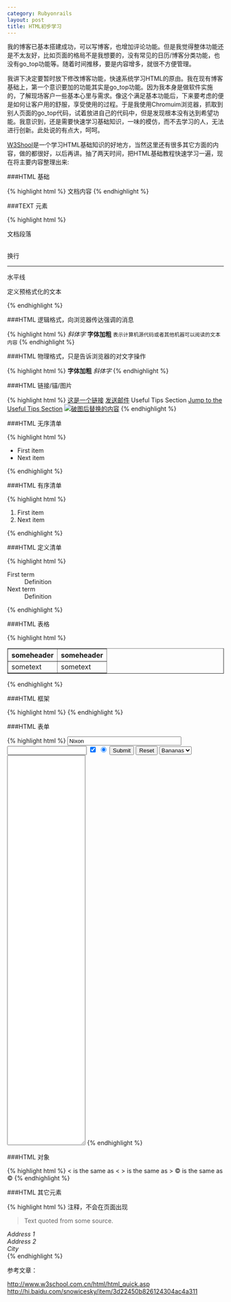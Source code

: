 ```yaml
---
category: Rubyonrails
layout: post
title: HTML初步学习 
---
```


我的博客已基本搭建成功，可以写博客，也增加评论功能。但是我觉得整体功能还是不太友好，比如页面的格局不是我想要的，没有常见的日历/博客分类功能，也没有go_top功能等。随着时间推移，要是内容增多，就很不方便管理。

我讲下决定要暂时放下修改博客功能，快速系统学习HTML的原由。我在现有博客基础上，第一个意识要加的功能其实是go_top功能。因为我本身是做软件实施的，了解现场客户一些基本心里与需求。像这个满足基本功能后，下来要考虑的便是如何让客户用的舒服，享受使用的过程。于是我使用Chromuim浏览器，抓取到别人页面的go_top代码，试着放进自己的代码中，但是发现根本没有达到希望功能。我意识到，还是需要快速学习基础知识，一味的模仿，而不去学习的人，无法进行创新。此处说的有点大，呵呵。

[W3Shool](http://www.w3school.com.cn/html/)是一个学习HTML基础知识的好地方，当然这里还有很多其它方面的内容，做的都很好，以后再讲。抽了两天时间，把HTML基础教程快速学习一遍，现在将主要内容整理出来:

###HTML 基础

{% highlight html %}
     <html>
     <head>
     <title>文档名称</title>
     </head>
     <body>
     文档内容
     </body>
     </html>
{% endhighlight %}

###TEXT 元素

{% highlight html %}
     <p>文档段落</p>
     <br>换行
     <hr>水平线
     <pre>定义预格式化的文本</pre>
{% endhighlight %}

###HTML 逻辑格式，向浏览器传达强调的消息

{% highlight html %}
     <em>斜体字</em>
     <strong>字体加粗</strong>
     <code>表示计算机源代码或者其他机器可以阅读的文本内容</code>
{% endhighlight %}

###HTML 物理格式，只是告诉浏览器的对文字操作

{% highlight html %}
     <b>字体加粗</b>
     <i>斜体字</i>
{% endhighlight %}

###HTML 链接/锚/图片

{% highlight html %}
     <a href="http://www.example.com/">这是一个链接</a>
     <a href="mailto:webmaster@example.com">发送邮件</a>
     <a name="tips">Useful Tips Section</a>
     <a href="#tips">Jump to the Useful Tips Section</a>
     <a href="http://www.example.com/"><img src="URL"
     alt="破图后替换的内容"></a>
{% endhighlight %}

###HTML 无序清单

{% highlight html %}
     <ul>
     <li>First item</li>
     <li>Next item</li>
     </ul>
{% endhighlight %}

###HTML 有序清单

{% highlight html %}
     <ol>
     <li>First item</li>
     <li>Next item</li>
     </ol>
{% endhighlight %}

###HTML 定义清单

{% highlight html %}
     <dl>
     <dt>First term</dt>
     <dd>Definition</dd>
     <dt>Next term</dt>
     <dd>Definition</dd>
     </dl>
{% endhighlight %}

###HTML 表格

{% highlight html %}
     <table border="1">
     <tr>
       <th>someheader</th>
       <th>someheader</th>
     </tr>
     <tr>
       <td>sometext</td>
       <td>sometext</td>
     </tr>
     </table>
{% endhighlight %}

###HTML 框架

{% highlight html %}
     <frameset cols="25%，75%">
       <frame src="page1.htm">
       <frame src="page2.htm">
     </frameset>
{% endhighlight %}

###HTML 表单

{% highlight html %}
     <from action="http://www.example.com/test.asp" method="post/get">
     <input type="text" name="lastname"
     value="Nixon" size="30" maxlength="50">
     <input type="password">
     <input type="checkbox" checked="checked">
     <input type="radio" checked="checked">
     <input type="submit">
     <input type="reset">
     <input type="hidden">
     <select>
     <option>Apples
     <option selected>Bananas
     <option>Cherries
     </select>
     <textarea name="Comment" rows="60"
     cols="20"></textarea>
     </form>
{% endhighlight %}

###HTML 对象

{% highlight html %}
     &lt; is the same as <
     &gt; is the same as >
     &#169; is the same as ©
{% endhighlight %}

###HTML 其它元素

{% highlight html %}
     <!-- This is a comment --> 注释，不会在页面出现
     <blockquote>
     Text quoted from some source.
     </blockquote>
     <address>
     Address 1<br>
     Address 2<br>
     City<br>
     </address>
{% endhighlight %}
     

参考文章：

   <http://www.w3school.com.cn/html/html_quick.asp>
   <http://hi.baidu.com/snowicesky/item/3d22450b826124304ac4a311>














